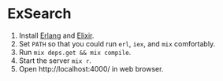 # ExSearch

1. Install [Erlang] and [Elixir].
2. Set `PATH` so that you could run `erl`, `iex`, and `mix` comfortably.
3. Run `mix deps.get && mix compile`.
4. Start the server `mix r`.
5. Open http://localhost:4000/ in web browser.

[Erlang]: https://www.erlang-solutions.com/downloads/download-erlang-otp
[Elixir]: http://elixir-lang.org/getting_started/1.html
